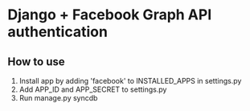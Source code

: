 # Django + Facebook Graph API authentication
## How to use
1. Install app by adding 'facebook' to INSTALLED_APPS in settings.py
2. Add APP_ID and APP_SECRET to settings.py
3. Run manage.py syncdb
